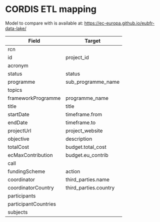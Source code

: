 # CORDIS ETL mapping

Model to compare with is available at: https://ec-europa.github.io/eubfr-data-lake/

| Field                | Target                |
| -------------------- | --------------------- |
| rcn                  |                       |
| id                   | project_id            |
| acronym              |                       |
| status               | status                |
| programme            | sub_programme_name    |
| topics               |                       |
| frameworkProgramme   | programme_name        |
| title                | title                 |
| startDate            | timeframe.from        |
| endDate              | timeframe.to          |
| projectUrl           | project_website       |
| objective            | description           |
| totalCost            | budget.total_cost     |
| ecMaxContribution    | budget.eu_contrib     |
| call                 |                       |
| fundingScheme        | action                |
| coordinator          | third_parties.name    |
| coordinatorCountry   | third_parties.country |
| participants         |                       |
| participantCountries |                       |
| subjects             |                       |
